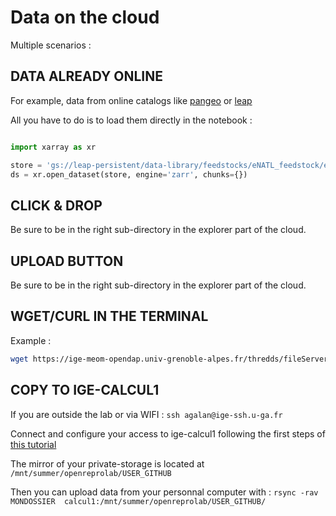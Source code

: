 # Data on the cloud

Multiple scenarios :

## DATA ALREADY ONLINE

For example, data from online catalogs like [pangeo](https://catalog.pangeo.io/browse/master/) or [leap](https://catalog.leap.columbia.edu/)

All you have to do is to load them directly in the notebook :

```python

import xarray as xr

store = 'gs://leap-persistent/data-library/feedstocks/eNATL_feedstock/eNATL60-BLBT02.zarr'
ds = xr.open_dataset(store, engine='zarr', chunks={})
```

## CLICK & DROP

Be sure to be in the right sub-directory in the explorer part of the cloud.


## UPLOAD BUTTON

Be sure to be in the right sub-directory in the explorer part of the cloud.


## WGET/CURL IN THE TERMINAL

Example :

```bash
wget https://ige-meom-opendap.univ-grenoble-alpes.fr/thredds/fileServer/meomopendap/extract/MEOM/eNATL60/eNATL60-BLBT02/1h/SICILe/eNATL60SICILe-BLBT02_y2009m08d29.1h_SSH.nc
```

## COPY TO IGE-CALCUL1

If you are outside the lab or via WIFI : ```ssh agalan@ige-ssh.u-ga.fr```

Connect and configure your access to ige-calcul1 following the first steps of [this tutorial](https://ige-calcul.github.io/public-docs/docs/clusters/Ige/ige-calcul1.html)

The mirror of your private-storage is located at ```/mnt/summer/openreprolab/USER_GITHUB```

Then you can upload data from your personnal computer with : ```rsync -rav MONDOSSIER  calcul1:/mnt/summer/openreprolab/USER_GITHUB/```


